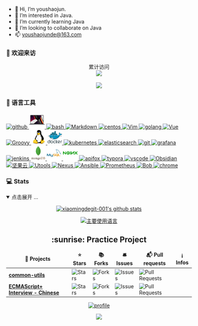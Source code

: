 - 👋 Hi, I’m youshaojun.
- 👀 I’m interested in Java.
- 🌱 I’m currently learning Java
- 💞️ I’m looking to collaborate on Java
- 📫 youshaojunde@163.com

<!---
youshaojun/youshaojun is a ✨ special ✨ repository because its `README.md` (this file) appears on your GitHub profile.
You can click the Preview link to take a look at your changes.
--->

### 🤗 欢迎来访

<p align="center"> 
  累计访问<br>
  <img src="https://profile-counter.glitch.me/youshaojun/count.svg" />
</p>

<div align="center">
  <img src="https://user-images.githubusercontent.com/54707860/194557916-430d9449-77c1-46fb-83c7-7440a4834a66.svg" />
</div>

### 🧰 语言工具

<a href="https://github.com" target="_blank"> <img src="https://cdn.jsdelivr.net/gh/devicons/devicon/icons/github/github-original.svg" alt="github" width="40" height="40"/> </a><a href="https://apple.com" target="_blank"> <img src="https://raw.githubusercontent.com/eryajf/tu/main/img/image_20221012_094215.png" alt="macbookpro" width="43" height="43"/> </a><a href="https://www.gnu.org/software/bash/" target="_blank"> <img src="https://www.vectorlogo.zone/logos/gnu_bash/gnu_bash-icon.svg" alt="bash" width="40" height="40"/> </a><a href="https://www.markdownguide.org/" target="_blank"> <img src="https://cdn.jsdelivr.net/gh/devicons/devicon/icons/markdown/markdown-original.svg" alt="Markdown" width="40" height="40"/> </a><a href="https://www.centos.org/" target="_blank"> <img src="https://cdn.jsdelivr.net/gh/devicons/devicon/icons/centos/centos-original.svg" alt="centos" width="40" height="40"/> </a><a href="https://www.vim.org/" target="_blank"> <img src="https://cdn.jsdelivr.net/gh/devicons/devicon/icons/vim/vim-original.svg" alt="Vim" width="40" height="40"/> </a><a href="https://github.com/golang/go" target="_blank"> <img src="https://cdn.jsdelivr.net/gh/devicons/devicon/icons/go/go-original.svg" alt="golang" width="40" height="40"/> </a><a href="https://cn.vuejs.org/index.html" target="_blank"> <img src="https://cdn.jsdelivr.net/gh/devicons/devicon/icons/vuejs/vuejs-original.svg" alt="Vue" width="40" height="40"/> </a> <a href="https://groovy-lang.org/" target="_blank"> <img src="https://cdn.jsdelivr.net/gh/devicons/devicon/icons/groovy/groovy-original.svg" alt="Groovy" width="40" height="40"/> </a> <a href="https://www.linux.org/" target="_blank"> <img src="https://raw.githubusercontent.com/devicons/devicon/master/icons/linux/linux-original.svg" alt="linux" width="40" height="40"/> </a> <a href="https://www.docker.com/" target="_blank"> <img src="https://raw.githubusercontent.com/devicons/devicon/master/icons/docker/docker-original-wordmark.svg" alt="docker" width="40" height="40"/> </a> <a href="https://kubernetes.io" target="_blank"> <img src="https://www.vectorlogo.zone/logos/kubernetes/kubernetes-icon.svg" alt="kubernetes" width="40" height="40"/> </a> <a href="https://www.elastic.co" target="_blank"> <img src="https://www.vectorlogo.zone/logos/elastic/elastic-icon.svg" alt="elasticsearch" width="40" height="40"/> </a> <a href="https://git-scm.com/" target="_blank"> <img src="https://www.vectorlogo.zone/logos/git-scm/git-scm-icon.svg" alt="git" width="40" height="40"/> </a> <a href="https://grafana.com" target="_blank"> <img src="https://www.vectorlogo.zone/logos/grafana/grafana-icon.svg" alt="grafana" width="40" height="40"/> </a> <a href="https://www.jenkins.io" target="_blank"> <img src="https://www.vectorlogo.zone/logos/jenkins/jenkins-icon.svg" alt="jenkins" width="40" height="40"/> </a> <a href="https://www.mongodb.com/" target="_blank"> <img src="https://raw.githubusercontent.com/devicons/devicon/master/icons/mongodb/mongodb-original-wordmark.svg" alt="mongodb" width="40" height="40"/> </a>
<a href="https://www.mysql.com/" target="_blank"> <img src="https://raw.githubusercontent.com/devicons/devicon/master/icons/mysql/mysql-original-wordmark.svg" alt="mysql" width="40" height="40"/> </a><a href="https://www.nginx.com" target="_blank"> <img src="https://raw.githubusercontent.com/devicons/devicon/master/icons/nginx/nginx-original.svg" alt="nginx" width="40" height="40"/> </a><a href="https://apifox.cn" target="_blank"> <img src="https://www.apifox.cn/favicon.ico" alt="apifox" width="40" height="40"/> </a><a href="https://typora.io" target="_blank"> <img src="https://typora.io/img/favicon-64.png" alt="typora" width="40" height="40"/> </a><a href="https://code.visualstudio.com/" target="_blank"> <img src="https://cdn.jsdelivr.net/gh/devicons/devicon/icons/vscode/vscode-original.svg" alt="vscode" width="40" height="40"/> </a><a href="https://obsidian.md/" target="_blank"> <img src="https://obsidian.md/favicon.ico" alt="Obsidian" width="40" height="40"/> </a><a href="https://www.jianguoyun.com/" target="_blank"> <img src="https://www.jianguoyun.com/favicon.ico" alt="坚果云" width="40" height="40"/> </a> <a href="https://u.tools" target="_blank"> <img src="https://u.tools/favicon.ico" alt="Utools" width="40" height="40"/> </a><a href="https://www.sonatype.com/" target="_blank"> <img src="https://www.sonatype.com/hubfs/2019%20Product%20logo/Product%20Logo%20SVGs/NexusRepo_Icon.svg" alt="Nexus" width="40" height="40"/> </a><a href="https://www.ansible.com/" target="_blank"> <img src="https://cdn.jsdelivr.net/gh/devicons/devicon/icons/ansible/ansible-original.svg" alt="Ansible" width="40" height="40"/> </a><a href="https://prometheus.io/" target="_blank"> <img src="https://cdn.jsdelivr.net/gh/devicons/devicon/icons/prometheus/prometheus-original.svg" alt="Prometheus" width="40" height="40"/> </a> <a href="https://github.com/ripperhe/Bob" target="_blank"> <img src="https://cdn.staticaly.com/gh/eryajf/tu/main/img/image_20220627_102018.png" alt="Bob" width="40" height="40"/> </a><a href="https://www.google.com/chrome/" target="_blank"> <img src="https://cdn.jsdelivr.net/gh/devicons/devicon/icons/chrome/chrome-original.svg" alt="chrome" width="40" height="40"/> </a>


### 💻 Stats

<details open>
<summary>点击展开 ...</summary>

<div align="center">


[![xiaomingdegit-001's github stats](https://github-readme-stats.vercel.app/api?username=youshaojun&hide_title=false&hide_border=true&show_icons=true&include_all_commits=true&line_height=20&bg_color=0,EC6C6C,FFD479,FFFC79,73FA79&theme=graywhite&locale=cn)](https://github-readme-stats.vercel.app/api?username=youshaojun&hide_title=false&hide_border=true&show_icons=true&include_all_commits=true&line_height=20&bg_color=0,EC6C6C,FFD479,FFFC79,73FA79&theme=graywhite&locale=cn)
  
[![主要使用语言](https://github-readme-stats.vercel.app/api/top-langs/?username=youshaojun&hide_title=false&hide=c&hide_border=true&layout=compact&bg_color=0,73FA79,73FDFF,D783FF&theme=graywhite&locale=cn)](https://github-readme-stats.vercel.app/api/top-langs/?username=youshaojun&hide_title=false&hide=c&hide_border=true&layout=compact&bg_color=0,73FA79,73FDFF,D783FF&theme=graywhite&locale=cn)
  
<h2>:sunrise: Practice Project</h2>

<table cellspacing="0" cellpadding="0" style="border: none;">
  <thead align="center">
    <tr border: none;>
      <td><b>🎁 Projects</b></td>
      <td><b>⭐ Stars</b></td>
      <td><b>📚 Forks</b></td>
      <td><b>🛎 Issues</b></td>
      <td><b>📬 Pull requests</b></td>
      <td><b>ℹ️ Infos</b></td>
    </tr>
  </thead>
  <tbody>
    <tr>
      <td><a href="https://github.com/youshaojun/common-utils"><b>common-utils</b></a></td>
      <td><img alt="Stars" src="https://img.shields.io/github/stars/youshaojun/common-utils?style=flat-square&labelColor=343b41"/></td>
      <td><img alt="Forks" src="https://img.shields.io/github/forks/youshaojun/common-utils?style=flat-square&labelColor=343b41"/></td>
      <td><img alt="Issues" src="https://img.shields.io/github/issues/youshaojun/common-utils?style=flat-square&labelColor=343b41"/></td>
      <td><img alt="Pull Requests" src="https://img.shields.io/github/issues-pr/youshaojun/common-utils?style=flat-square&labelColor=343b41"/></td>
      <td></td>
    </tr>
    <tr>
      <td><a href="https://github.com/youshaojun/es-interview"><b>ECMAScript+ Interview - Chinese</b></a></td>
      <td><img alt="Stars" src="https://img.shields.io/github/stars/youshaojun/java-word?style=flat-square&labelColor=343b41"/></td>
      <td><img alt="Forks" src="https://img.shields.io/github/forks/youshaojun/java-word?style=flat-square&labelColor=343b41"/></td>
      <td><img alt="Issues" src="https://img.shields.io/github/issues/youshaojun/java-word?style=flat-square&labelColor=343b41"/></td>
      <td><img alt="Pull Requests" src="https://img.shields.io/github/issues-pr/youshaojun/java-word?style=flat-square&labelColor=343b41"/></td>
      <td></td>
    </tr>
  </tbody>
</table>
  
[![profile](https://github-profile-trophy.vercel.app/?username=youshaojun&theme=algolia&column=8)](https://github-profile-trophy.vercel.app/?username=youshaojun&theme=algolia&column=8)

[![](https://activity-graph.herokuapp.com/graph?username=youshaojun&theme=github)](https://activity-graph.herokuapp.com/graph?username=youshaojun&theme=github)
  
<!-- ![](https://github-profile-trophy.vercel.app/?username=insoxin&column=4&margin-w=8&margin-h=6) -->

</div>

</details>
